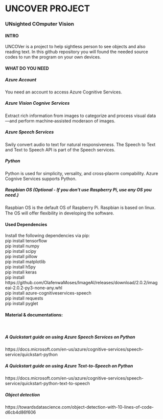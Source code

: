 <h1>UNCOVER PROJECT</h1>
<h3>UNsighted COmputer Vision</h3>

<h4>INTRO</h4>

UNCOVer is a project to help sightless person to see objects and also reading text. In this github repository you will found the needed source codes to run the program on your own devices.

<h4>WHAT DO YOU NEED</h4>

  <h5>Azure Account</h5>
  You need an account to access Azure Cognitive Services.

  <h5>Azure Vision Cognive Services</h5>
  Extract rich information from images to categorize and process visual data—and perform machine‑assisted moderaon of images.

  <h5>Azure Speech Services</h5>
  Swily convert audio to text for natural responsiveness. The Speech to Text and Text to Speech API is part of the Speech services.

  <h5>Python</h5>
  Python is used for simplicity, versality, and cross‑plaorm compability. Azure Cognive Services supports Python.

  <h5>Raspbian OS (Optional - If you don't use Raspberry Pi, use any OS you need.)</h5>
  Raspbian OS is the default OS of Raspberry Pi. Raspbian is based on linux. The OS will oﬀer ﬂexibility in developing the software.

<h4>Used Dependencies</h4>
Install the following dependencies via pip:
  <br/>
  pip install tensorflow
  <br/>
  pip install numpy
  <br/>
  pip install scipy
  <br/>
  pip install pillow
  <br/>
  pip install matplotlib
  <br/>
  pip install h5py
  <br/>
  pip install keras
  <br/>
  pip install https://github.com/OlafenwaMoses/ImageAI/releases/download/2.0.2/imageai-2.0.2-py3-none-any.whl
  <br/>
  pip install azure-cognitiveservices-speech
  <br/>
  pip install requests
  <br/>
  pip install pyglet
  <br/>

<h4>Material & documentations:</h4>
  <br/>
  <h5>A Quickstart guide on using Azure Speech Services on Python</h5>
  https://docs.microsoft.com/en-us/azure/cognitive-services/speech-service/quickstart-python
  <br/>
  <h5>A Quickstart guide on using Azure Text-to-Speech on Python</h5>
  https://docs.microsoft.com/en-us/azure/cognitive-services/speech-service/quickstart-python-text-to-speech
  <br/>
  <h5>Object detection</h5>
  https://towardsdatascience.com/object-detection-with-10-lines-of-code-d6cb4d86f606
  <br/>
